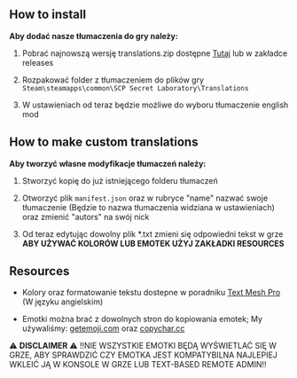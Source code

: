 ## How to install

**Aby dodać nasze tłumaczenia do gry należy:**

1. Pobrać najnowszą wersję translations.zip dostępne [Tutaj](https://github.com/klubspokogosci/Translations/releases/latest) lub w zakładce releases

2. Rozpakować folder z tłumaczeniem do plików gry `Steam\steamapps\common\SCP Secret Laboratory\Translations`

3. W ustawieniach od teraz będzie możliwe do wyboru tłumaczenie english mod

## How to make custom translations

**Aby tworzyć własne modyfikacje tłumaczeń należy:**

1. Stworzyć kopię do już istniejącego folderu tłumaczeń

2. Otworzyć plik `manifest.json` oraz w rubryce "name" nazwać swoje tłumaczenie (Będzie to nazwa tłumaczenia widziana w ustawieniach) oraz zmienić "autors" na swój nick

3. Od teraz edytując dowolny plik *.txt zmieni się odpowiedni tekst w grze
**ABY UŻYWAĆ KOLORÓW LUB EMOTEK UŻYJ ZAKŁADKI RESOURCES**

## Resources

- Kolory oraz formatowanie tekstu dostepne w poradniku [Text Mesh Pro](http://digitalnativestudios.com/textmeshpro/docs/rich-text/) (W języku angielskim)

- Emotki można brać z dowolnych stron do kopiowania emotek; My używaliśmy: [getemoji.com](https://getemoji.com/) oraz [copychar.cc](https://copychar.cc/)

⚠️ **DISCLAIMER** ⚠️
!!NIE WSZYSTKIE EMOTKI BĘDĄ WYŚWIETLAĆ SIĘ W GRZE, ABY SPRAWDZIĆ CZY EMOTKA JEST KOMPATYBILNA NAJLEPIEJ WKLEIĆ JĄ W KONSOLE W GRZE LUB TEXT-BASED REMOTE ADMIN!!
